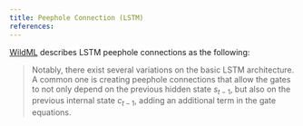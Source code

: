 ```yaml
---
title: Peephole Connection (LSTM)
references:
---
```

[WildML][1] describes LSTM peephole connections as the following:

> Notably, there exist several variations on the basic LSTM architecture. A common one is creating peephole connections that allow the gates to not only depend on the previous hidden state $s_{t-1}$, but also on the previous internal state $c_{t-1}$, adding an additional term in the gate equations.

[1]: http://www.wildml.com/2015/10/recurrent-neural-network-tutorial-part-4-implementing-a-grulstm-rnn-with-python-and-theano/ "Recurrent Neural Network Tutorial, Part 4 - Implementing a GRU / LSTM RNN with Python and Theano"